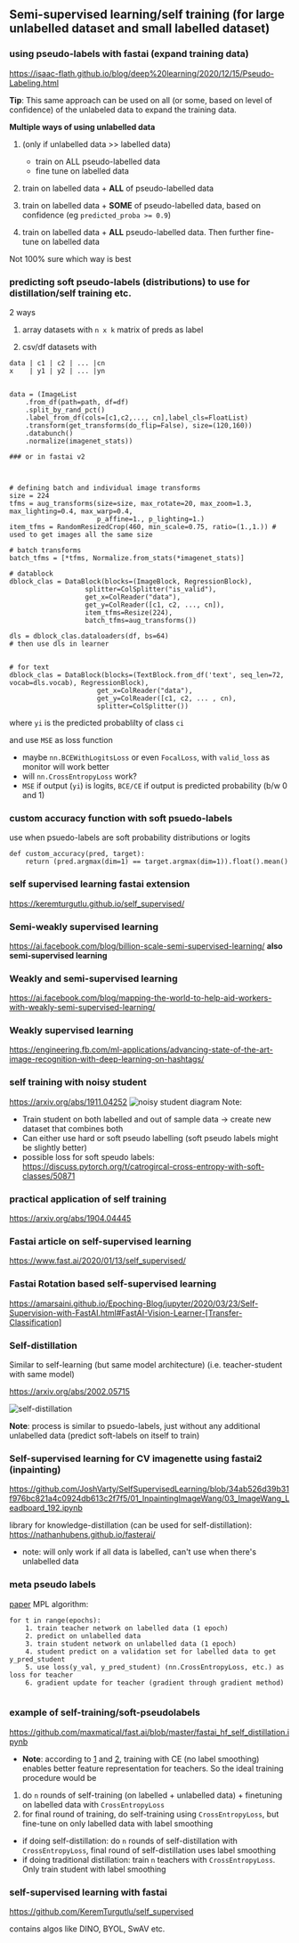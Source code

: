 ## Semi-supervised learning/self training (for large unlabelled dataset and small labelled dataset)

### using pseudo-labels with fastai (expand training data)
https://isaac-flath.github.io/blog/deep%20learning/2020/12/15/Pseudo-Labeling.html

**Tip**: This same approach can be used on all (or some, based on level of confidence) of the unlabeled data to expand the training data. 

**Multiple ways of using unlabelled data**
1. (only if unlabelled data >> labelled data)
    - train on ALL pseudo-labelled data
    - fine tune on labelled data
    
2. train on labelled data + **ALL** of pseudo-labelled data

3. train on labelled data  + **SOME** of pseudo-labelled data, based on confidence (eg `predicted_proba >= 0.9`)

4. train on labelled data +  **ALL** pseudo-labelled data. Then further fine-tune on labelled data

 Not 100% sure which way is best

### predicting soft pseudo-labels (distributions) to use for distillation/self training etc.
2 ways

1. array datasets with `n x k` matrix of preds as label

2. csv/df datasets with 
```
data | c1 | c2 | ... |cn
x    | y1 | y2 | ... |yn


data = (ImageList
    .from_df(path=path, df=df)
    .split_by_rand_pct()
    .label_from_df(cols=[c1,c2,..., cn],label_cls=FloatList)
    .transform(get_transforms(do_flip=False), size=(120,160))
    .databunch()
    .normalize(imagenet_stats))
    
### or in fastai v2



# defining batch and individual image transforms
size = 224
tfms = aug_transforms(size=size, max_rotate=20, max_zoom=1.3, max_lighting=0.4, max_warp=0.4,
                      p_affine=1., p_lighting=1.)
item_tfms = RandomResizedCrop(460, min_scale=0.75, ratio=(1.,1.)) # used to get images all the same size

# batch transforms
batch_tfms = [*tfms, Normalize.from_stats(*imagenet_stats)]

# datablock
dblock_clas = DataBlock(blocks=(ImageBlock, RegressionBlock),
                   splitter=ColSplitter("is_valid"),
                   get_x=ColReader("data"),
                   get_y=ColReader([c1, c2, ..., cn]),
                   item_tfms=Resize(224),
                   batch_tfms=aug_transforms())
                   
dls = dblock_clas.dataloaders(df, bs=64)
# then use dls in learner


# for text
dblock_clas = DataBlock(blocks=(TextBlock.from_df('text', seq_len=72, vocab=dls.vocab), RegressionBlock),
                      get_x=ColReader("data"),
                      get_y=ColReader([c1, c2, ... , cn),
                      splitter=ColSplitter())
```


where `yi` is the predicted probablilty of class `ci`

and use `MSE` as loss function
 - maybe `nn.BCEWithLogitsLoss` or even `FocalLoss`, with `valid_loss` as monitor will work better
 - will `nn.CrossEntropyLoss` work?
 - `MSE` if output (`yi`) is logits, `BCE/CE` if output is predicted probability (b/w 0 and 1)

### custom accuracy function with soft psuedo-labels
use when psuedo-labels are soft probability distributions or logits
```
def custom_accuracy(pred, target):
    return (pred.argmax(dim=1) == target.argmax(dim=1)).float().mean()
```

### self supervised learning fastai extension
https://keremturgutlu.github.io/self_supervised/

### Semi-weakly supervised learning

https://ai.facebook.com/blog/billion-scale-semi-supervised-learning/ **also semi-supervised learning**

### Weakly and semi-supervised learning

https://ai.facebook.com/blog/mapping-the-world-to-help-aid-workers-with-weakly-semi-supervised-learning/


### Weakly supervised learning

https://engineering.fb.com/ml-applications/advancing-state-of-the-art-image-recognition-with-deep-learning-on-hashtags/

### self training with noisy student

https://arxiv.org/abs/1911.04252 
![noisy student diagram](https://github.com/maxmatical/fast.ai/blob/master/images/noisy-student.jpg)
Note:
- Train student on both labelled and out of sample data -> create new dataset that combines both
- Can either use hard or soft pseudo labelling (soft pseudo labels might be slightly better)
- possible loss for soft speudo labels: https://discuss.pytorch.org/t/catrogircal-cross-entropy-with-soft-classes/50871


### practical application of self training

https://arxiv.org/abs/1904.04445

### Fastai article on self-supervised learning
https://www.fast.ai/2020/01/13/self_supervised/

### Fastai Rotation based self-supervised learning
https://amarsaini.github.io/Epoching-Blog/jupyter/2020/03/23/Self-Supervision-with-FastAI.html#FastAI-Vision-Learner-[Transfer-Classification]

### Self-distillation
Similar to self-learning (but same model architecture) (i.e. teacher-student with same model)

https://arxiv.org/abs/2002.05715

![self-distillation](https://github.com/maxmatical/fast.ai/blob/master/images/self-distillation.jpg)

**Note**: process is similar to psuedo-labels, just without any additional unlabelled data (predict soft-labels on itself to train)

### Self-supervised learning for CV imagenette using fastai2 (inpainting)
https://github.com/JoshVarty/SelfSupervisedLearning/blob/34ab526d39b31f976bc821a4c0924db613c2f7f5/01_InpaintingImageWang/03_ImageWang_Leadboard_192.ipynb

library for knowledge-distillation (can be used for self-distillation): https://nathanhubens.github.io/fasterai/

- note: will only work if all data is labelled, can't use when there's unlabelled data

### meta pseudo labels
[paper](https://arxiv.org/pdf/2003.10580.pdf)
MPL algorithm:
```
for t in range(epochs):
    1. train teacher network on labelled data (1 epoch)
    2. predict on unlabelled data
    3. train student network on unlabelled data (1 epoch)
    4. student predict on a validation set for labelled data to get y_pred_student
    5. use loss(y_val, y_pred_student) (nn.CrossEntropyLoss, etc.) as loss for teacher
    6. gradient update for teacher (gradient through gradient method)
    

```

### example of self-training/soft-pseudolabels
https://github.com/maxmatical/fast.ai/blob/master/fastai_hf_self_distillation.ipynb

- **Note**: according to [1](https://arxiv.org/abs/2010.16402) and [2](https://arxiv.org/abs/1906.02629), training with CE (no label smoothing) enables better feature representation for teachers. So the ideal training procedure would be
1. do `n` rounds of self-training (on labelled + unlabelled data) + finetuning on labelled data with `CrossEntropyLoss`
2. for final round of training, do self-training using `CrossEntropyLoss`, but fine-tune on only labelled data with label smoothing

- if doing self-distillation: do `n` rounds of self-distillation with `CrossEntropyLoss`, final round of self-distillation uses label smoothing
- if doing traditional distillation: train `n` teachers with `CrossEntropyLoss`. Only train student with label smoothing

### self-supervised learning with fastai
https://github.com/KeremTurgutlu/self_supervised

contains algos like DINO, BYOL, SwAV etc.

